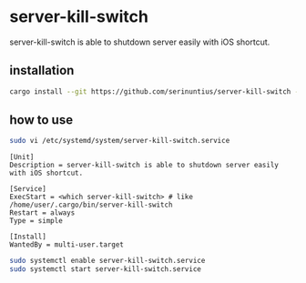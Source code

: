 # server-kill-switch
server-kill-switch is able to shutdown server easily with iOS shortcut.


## installation
```bash
cargo install --git https://github.com/serinuntius/server-kill-switch --branch main
```


## how to use
```bash
sudo vi /etc/systemd/system/server-kill-switch.service
```

```
[Unit]
Description = server-kill-switch is able to shutdown server easily with iOS shortcut.

[Service]
ExecStart = <which server-kill-switch> # like /home/user/.cargo/bin/server-kill-switch
Restart = always
Type = simple

[Install]
WantedBy = multi-user.target
```

```bash
sudo systemctl enable server-kill-switch.service
sudo systemctl start server-kill-switch.service
```
